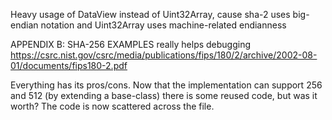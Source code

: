 
Heavy usage of DataView instead of Uint32Array, cause sha-2 uses big-endian notation and Uint32Array uses
machine-related endianness


APPENDIX B: SHA-256 EXAMPLES really helps debugging
https://csrc.nist.gov/csrc/media/publications/fips/180/2/archive/2002-08-01/documents/fips180-2.pdf


Everything has its pros/cons. Now that the implementation can support 256 and 512 (by extending a base-class) there is some reused code,
but was it worth? The code is now scattered across the file.
